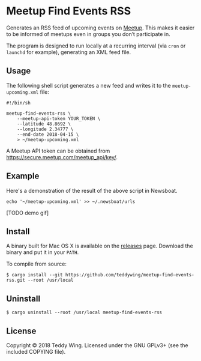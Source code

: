 Meetup Find Events RSS
======================

Generates an RSS feed of upcoming events on [Meetup][1]. This makes it easier to
be informed of meetups even in groups you don’t participate in.

The program is designed to run locally at a recurring interval (via `cron` or
`launchd` for example), generating an XML feed file.


## Usage
The following shell script generates a new feed and writes it to the
`meetup-upcoming.xml` file:

	#!/bin/sh

	meetup-find-events-rss \
		--meetup-api-token YOUR_TOKEN \
		--latitude 48.8692 \
		--longitude 2.34777 \
		--end-date 2018-04-15 \
		> ~/meetup-upcoming.xml

A Meetup API token can be obtained from
<https://secure.meetup.com/meetup_api/key/>.


## Example
Here's a demonstration of the result of the above script in Newsboat.

	echo '~/meetup-upcoming.xml' >> ~/.newsboat/urls

[TODO demo gif]


## Install
A binary built for Mac OS X is available on the [releases][2] page. Download the
binary and put it in your `PATH`.

To compile from source:

	$ cargo install --git https://github.com/teddywing/meetup-find-events-rss.git --root /usr/local


## Uninstall

	$ cargo uninstall --root /usr/local meetup-find-events-rss


## License
Copyright © 2018 Teddy Wing. Licensed under the GNU GPLv3+ (see the included
COPYING file).


[1]: https://www.meetup.com/
[2]: https://github.com/teddywing/meetup-find-events-rss/releases
